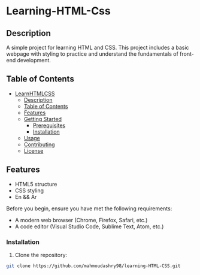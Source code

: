 # Learning-HTML-Css

## Description

A simple project for learning HTML and CSS. This project includes a basic webpage with styling to practice and understand the fundamentals of front-end development.

## Table of Contents

- [LearnHTMLCSS](#learnhtmlcss)
  - [Description](#description)
  - [Table of Contents](#table-of-contents)
  - [Features](#features)
  - [Getting Started](#getting-started)
    - [Prerequisites](#prerequisites)
    - [Installation](#installation)
  - [Usage](#usage)
  - [Contributing](#contributing)
  - [License](#license)

## Features

- HTML5 structure
- CSS styling
- En && Ar

Before you begin, ensure you have met the following requirements:

- A modern web browser (Chrome, Firefox, Safari, etc.)
- A code editor (Visual Studio Code, Sublime Text, Atom, etc.)

### Installation

1. Clone the repository:

```bash
git clone https://github.com/mahmoudashry98/learning-HTML-CSS.git




